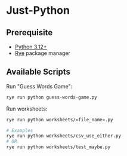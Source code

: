 # Just-Python

## Prerequisite

- [Python 3.12+](https://www.python.org/downloads)
- [Rye](https://rye-up.com) package manager

## Available Scripts

Run "Guess Words Game":

```bash
rye run python guess-words-game.py
```

Run worksheets:

```bash
rye run python worksheets/«file_name».py

# Examples
rye run python worksheets/csv_use_either.py
# OR
rye run python worksheets/test_maybe.py
```
